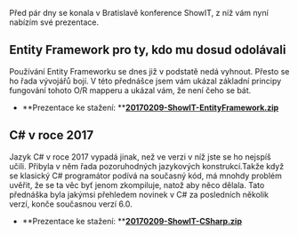 <!-- dcterms:identifier = aspnetcz#5456 -->
<!-- dcterms:title = Prezentace z konference ShowIT Bratislava -->
<!-- dcterms:abstract = Před pár dny se konala v Bratislavě konference ShowIT, z níž vám nabízím prezentace. -->
<!-- np9:categoryId = 6 -->
<!-- x4w:category = Akce a události -->
<!-- np9:authorId = 1 -->
<!-- np9:authorEmail = michal.valasek@altairis.cz -->
<!-- dcterms:creator = Michal Altair Valášek -->
<!-- dcterms:created = 2017-02-21T22:54:37.333+01:00 -->
<!-- dcterms:dateAccepted = 2017-02-22T09:00:00+01:00 -->
<!-- x4w:pictureWidth = 150 -->
<!-- x4w:pictureHeight = 150 -->
<!-- x4w:pictureUrl = /perex-pictures/20170222-prezentace-z-konference-showit-bratislava.png -->

Před pár dny se konala v Bratislavě konference ShowIT, z níž vám nyní nabízím své prezentace.

## Entity Framework pro ty, kdo mu dosud odolávali

Používání Entity Frameworku se dnes již v podstatě nedá vyhnout. Přesto se ho řada vývojářů bojí. V této přednášce jsem vám ukázal základní principy fungování tohoto O/R mapperu a ukázal vám, že není čeho se bát.

*   **Prezentace ke stažení: **[**20170209-ShowIT-EntityFramework.zip**](https://www.cdn.altairis.cz/Prednasky/20170209-ShowIT-EntityFramework.zip)  

## C# v roce 2017

Jazyk C# v roce 2017 vypadá jinak, než ve verzi v níž jste se ho nejspíš učili. Přibyla v něm řada pozoruhodných jazykových konstrukcí.Takže když se klasický C# programátor podívá na současný kód, má mnohdy problém uvěřit, že se ta věc byť jenom zkompiluje, natož aby něco dělala. Tato přednáška byla jakýmsi přehledem novinek v C# za posledních několik verzí, konče současnou verzí 6.0.

*   **Prezentace ke stažení: **[**20170209-ShowIT-CSharp.zip**](https://www.cdn.altairis.cz/Prednasky/20170209-ShowIT-CSharp.zip) 